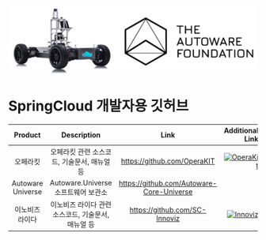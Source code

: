 ![logo](https://github.com/vin-cloud/SpringCloud/blob/main/images/logo4.png "SpringCloud Inc.")

# SpringCloud 개발자용 깃허브 

|    **Product**    |                               **Description**                              |                  **Link**                 |       **Additional Link**               |
|:-----------------:|:--------------------------------------------------------------------------:|:-----------------------------------------:|-----------------------------------:|
| 오페라킷          | 오페라킷 관련 소스코드, 기술문서, 매뉴얼 등                                    | https://github.com/OperaKIT               |[![OperaKit]([/images/opkit.png](https://github.com/vin-cloud/SpringCloud/blob/main/images/opkit.png))](https://youtu.be/hBkETfOOvOo "OperaKit Demo")|
| Autoware Universe | Autoware.Universe      소프트웨어 보관소   | https://github.com/Autoware-Core-Universe |   |
| 이노비즈 라이다          | 이노비즈 라이다 관련 소스코드, 기술문서, 매뉴얼 등              | https://github.com/SC-Innoviz             |[![Innoviz]([/images/inn.png](https://github.com/vin-cloud/SpringCloud/blob/main/images/inn.png))](https://youtu.be/v-QsUv-5jME "Innoviz Demo")   |

